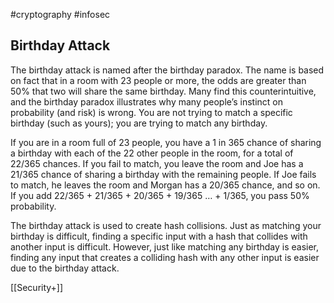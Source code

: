 #cryptography #infosec 

## Birthday Attack

The birthday attack is named after the birthday paradox. The name is based on fact that in a room with 23 people or more, the odds are greater than 50% that two will share the same birthday. Many find this counterintuitive, and the birthday paradox illustrates why many people’s instinct on probability (and risk) is wrong. You are not trying to match a specific birthday (such as yours); you are trying to match any birthday.

If you are in a room full of 23 people, you have a 1 in 365 chance of sharing a birthday with each of the 22 other people in the room, for a total of 22/365 chances. If you fail to match, you leave the room and Joe has a 21/365 chance of sharing a birthday with the remaining people. If Joe fails to match, he leaves the room and Morgan has a 20/365 chance, and so on. If you add 22/365 + 21/365 + 20/365 + 19/365 … + 1/365, you pass 50% probability.

The birthday attack is used to create hash collisions. Just as matching your birthday is difficult, finding a specific input with a hash that collides with another input is difficult. However, just like matching any birthday is easier, finding any input that creates a colliding hash with any other input is easier due to the birthday attack.


[[Security+]]